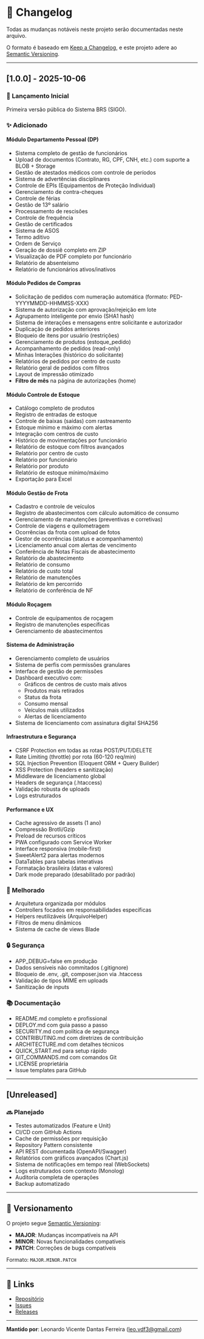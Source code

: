 # 📝 Changelog

Todas as mudanças notáveis neste projeto serão documentadas neste arquivo.

O formato é baseado em [Keep a Changelog](https://keepachangelog.com/pt-BR/1.0.0/),
e este projeto adere ao [Semantic Versioning](https://semver.org/lang/pt-BR/).

---

## [1.0.0] - 2025-10-06

### 🎉 Lançamento Inicial

Primeira versão pública do Sistema BRS (SIGO).

### ✨ Adicionado

#### Módulo Departamento Pessoal (DP)
- Sistema completo de gestão de funcionários
- Upload de documentos (Contrato, RG, CPF, CNH, etc.) com suporte a BLOB + Storage
- Gestão de atestados médicos com controle de períodos
- Sistema de advertências disciplinares
- Controle de EPIs (Equipamentos de Proteção Individual)
- Gerenciamento de contra-cheques
- Controle de férias
- Gestão de 13º salário
- Processamento de rescisões
- Controle de frequência
- Gestão de certificados
- Sistema de ASOS
- Termo aditivo
- Ordem de Serviço
- Geração de dossiê completo em ZIP
- Visualização de PDF completo por funcionário
- Relatório de absenteísmo
- Relatório de funcionários ativos/inativos

#### Módulo Pedidos de Compras
- Solicitação de pedidos com numeração automática (formato: PED-YYYYMMDD-HHMMSS-XXX)
- Sistema de autorização com aprovação/rejeição em lote
- Agrupamento inteligente por envio (SHA1 hash)
- Sistema de interações e mensagens entre solicitante e autorizador
- Duplicação de pedidos anteriores
- Bloqueio de itens por usuário (restrições)
- Gerenciamento de produtos (estoque_pedido)
- Acompanhamento de pedidos (read-only)
- Minhas Interações (histórico do solicitante)
- Relatórios de pedidos por centro de custo
- Relatório geral de pedidos com filtros
- Layout de impressão otimizado
- **Filtro de mês** na página de autorizações (home)

#### Módulo Controle de Estoque
- Catálogo completo de produtos
- Registro de entradas de estoque
- Controle de baixas (saídas) com rastreamento
- Estoque mínimo e máximo com alertas
- Integração com centros de custo
- Histórico de movimentações por funcionário
- Relatório de estoque com filtros avançados
- Relatório por centro de custo
- Relatório por funcionário
- Relatório por produto
- Relatório de estoque mínimo/máximo
- Exportação para Excel

#### Módulo Gestão de Frota
- Cadastro e controle de veículos
- Registro de abastecimentos com cálculo automático de consumo
- Gerenciamento de manutenções (preventivas e corretivas)
- Controle de viagens e quilometragem
- Ocorrências da frota com upload de fotos
- Gestor de ocorrências (status e acompanhamento)
- Licenciamento anual com alertas de vencimento
- Conferência de Notas Fiscais de abastecimento
- Relatório de abastecimento
- Relatório de consumo
- Relatório de custo total
- Relatório de manutenções
- Relatório de km percorrido
- Relatório de conferência de NF

#### Módulo Roçagem
- Controle de equipamentos de roçagem
- Registro de manutenções específicas
- Gerenciamento de abastecimentos

#### Sistema de Administração
- Gerenciamento completo de usuários
- Sistema de perfis com permissões granulares
- Interface de gestão de permissões
- Dashboard executivo com:
  - Gráficos de centros de custo mais ativos
  - Produtos mais retirados
  - Status da frota
  - Consumo mensal
  - Veículos mais utilizados
  - Alertas de licenciamento
- Sistema de licenciamento com assinatura digital SHA256

#### Infraestrutura e Segurança
- CSRF Protection em todas as rotas POST/PUT/DELETE
- Rate Limiting (throttle) por rota (60-120 req/min)
- SQL Injection Prevention (Eloquent ORM + Query Builder)
- XSS Protection (headers e sanitização)
- Middleware de licenciamento global
- Headers de segurança (.htaccess)
- Validação robusta de uploads
- Logs estruturados

#### Performance e UX
- Cache agressivo de assets (1 ano)
- Compressão Brotli/Gzip
- Preload de recursos críticos
- PWA configurado com Service Worker
- Interface responsiva (mobile-first)
- SweetAlert2 para alertas modernos
- DataTables para tabelas interativas
- Formatação brasileira (datas e valores)
- Dark mode preparado (desabilitado por padrão)

### 🔧 Melhorado
- Arquitetura organizada por módulos
- Controllers focados em responsabilidades específicas
- Helpers reutilizáveis (ArquivoHelper)
- Filtros de menu dinâmicos
- Sistema de cache de views Blade

### 🔒 Segurança
- APP_DEBUG=false em produção
- Dados sensíveis não commitados (.gitignore)
- Bloqueio de .env, .git, composer.json via .htaccess
- Validação de tipos MIME em uploads
- Sanitização de inputs

### 📚 Documentação
- README.md completo e profissional
- DEPLOY.md com guia passo a passo
- SECURITY.md com política de segurança
- CONTRIBUTING.md com diretrizes de contribuição
- ARCHITECTURE.md com detalhes técnicos
- QUICK_START.md para setup rápido
- GIT_COMMANDS.md com comandos Git
- LICENSE proprietária
- Issue templates para GitHub

---

## [Unreleased]

### 🔜 Planejado
- Testes automatizados (Feature e Unit)
- CI/CD com GitHub Actions
- Cache de permissões por requisição
- Repository Pattern consistente
- API REST documentada (OpenAPI/Swagger)
- Relatórios com gráficos avançados (Chart.js)
- Sistema de notificações em tempo real (WebSockets)
- Logs estruturados com contexto (Monolog)
- Auditoria completa de operações
- Backup automatizado

---

## 📌 Versionamento

O projeto segue [Semantic Versioning](https://semver.org/lang/pt-BR/):

- **MAJOR**: Mudanças incompatíveis na API
- **MINOR**: Novas funcionalidades compatíveis
- **PATCH**: Correções de bugs compatíveis

Formato: `MAJOR.MINOR.PATCH`

---

## 🔗 Links

- [Repositório](https://github.com/F2nn1K/SIGO)
- [Issues](https://github.com/F2nn1K/SIGO/issues)
- [Releases](https://github.com/F2nn1K/SIGO/releases)

---

**Mantido por**: Leonardo Vicente Dantas Ferreira (leo.vdf3@gmail.com)

